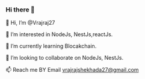 ### Hi there 👋

👋 Hi, I’m @Vrajraj27

👀 I’m interested in NodeJs, NestJs,reactJs.

🌱 I’m currently learning Blocakchain.

💞️ I’m looking to collaborate on NodeJs, NestJs.

📫 Reach me BY Email vrajrajshekhada27@gmail.com

<!--
**Vrajraj27/Vrajraj27** is a ✨ _special_ ✨ repository because its `README.md` (this file) appears on your GitHub profile.

Here are some ideas to get you started:

- 🔭 I’m currently working on ...
- 🌱 I’m currently learning ...
- 👯 I’m looking to collaborate on ...
- 🤔 I’m looking for help with ...
- 💬 Ask me about ...
- 📫 How to reach me: ...
- 😄 Pronouns: ...
- ⚡ Fun fact: ...
-->
